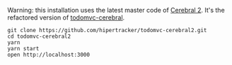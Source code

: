 Warning: this installation uses the latest master code of [Cerebral 2](https://cerebral.github.io/). It's the refactored version of [todomvc-cerebral](https://github.com/hipertracker/todomvc-cerebral).


```
git clone https://github.com/hipertracker/todomvc-cerebral2.git
cd todomvc-cerebral2
yarn
yarn start
open http://localhost:3000
```

